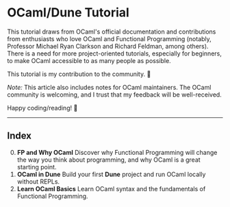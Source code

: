 # OCaml/Dune Tutorial

This tutorial draws from OCaml's official documentation and contributions from enthusiasts who love OCaml and Functional Programming (notably, Professor Michael Ryan Clarkson and Richard Feldman, among others). There is a need for more project-oriented tutorials, especially for beginners, to make OCaml accessible to as many people as possible.

This tutorial is my contribution to the community. 🫰

*Note:*
This article also includes notes for OCaml maintainers. The OCaml community is welcoming, and I trust that my feedback will be well-received.

Happy coding/reading! 🚀

---

## Index

0. **FP and Why OCaml**
   Discover why Functional Programming will change the way you think about programming, and why OCaml is a great starting point.
1. **OCaml in Dune**
   Build your first **Dune** project and run OCaml locally without REPLs.
2. **Learn OCaml Basics**
   Learn OCaml syntax and the fundamentals of Functional Programming.
